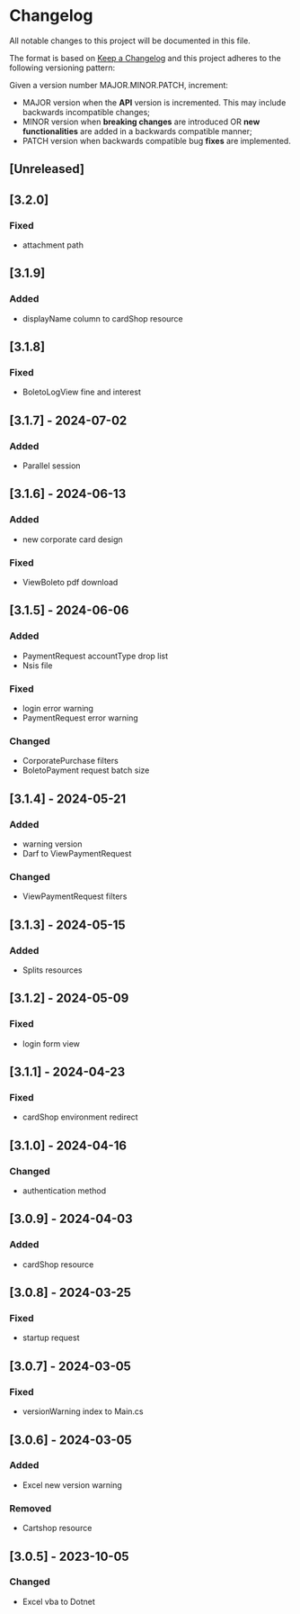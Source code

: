 # Changelog

All notable changes to this project will be documented in this file.

The format is based on [Keep a Changelog](https://keepachangelog.com/en/1.0.0/)
and this project adheres to the following versioning pattern:

Given a version number MAJOR.MINOR.PATCH, increment:

- MAJOR version when the **API** version is incremented. This may include backwards incompatible changes;
- MINOR version when **breaking changes** are introduced OR **new functionalities** are added in a backwards compatible manner;
- PATCH version when backwards compatible bug **fixes** are implemented.

## [Unreleased]

## [3.2.0]
### Fixed
- attachment path

## [3.1.9]
### Added
- displayName column to cardShop resource

## [3.1.8]
### Fixed
- BoletoLogView fine and interest

## [3.1.7] - 2024-07-02
### Added
- Parallel session

## [3.1.6] - 2024-06-13
### Added
- new corporate card design
### Fixed
- ViewBoleto pdf download

## [3.1.5] - 2024-06-06
### Added
- PaymentRequest accountType drop list
- Nsis file
### Fixed
- login error warning
- PaymentRequest error warning
### Changed
- CorporatePurchase filters
- BoletoPayment request batch size

## [3.1.4] - 2024-05-21
### Added
- warning version
- Darf to ViewPaymentRequest
### Changed
- ViewPaymentRequest filters

## [3.1.3] - 2024-05-15
### Added
- Splits resources

## [3.1.2] - 2024-05-09
### Fixed
- login form view

## [3.1.1] - 2024-04-23
### Fixed
- cardShop environment redirect

## [3.1.0] - 2024-04-16
### Changed
- authentication method

## [3.0.9] - 2024-04-03
### Added
- cardShop resource

## [3.0.8] - 2024-03-25
### Fixed
- startup request

## [3.0.7] - 2024-03-05
### Fixed
- versionWarning index to Main.cs

## [3.0.6] - 2024-03-05
### Added
- Excel new version warning

### Removed
- Cartshop resource

## [3.0.5] - 2023-10-05
### Changed
- Excel vba to Dotnet